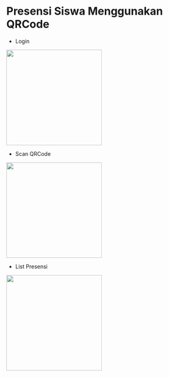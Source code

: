 # Presensi Siswa Menggunakan QRCode


- Login
<img src="https://user-images.githubusercontent.com/37010935/62831896-40147980-bc50-11e9-88ba-9618ff1e8cee.png" width="250px"/>

- Scan QRCode
<img src="https://user-images.githubusercontent.com/37010935/62831900-502c5900-bc50-11e9-8b23-a81e5154c49b.png" width="250px"/>

- List Presensi
<img src="https://user-images.githubusercontent.com/37010935/62831903-56bad080-bc50-11e9-8dbc-d88e234debdc.png" width="250px"/>
